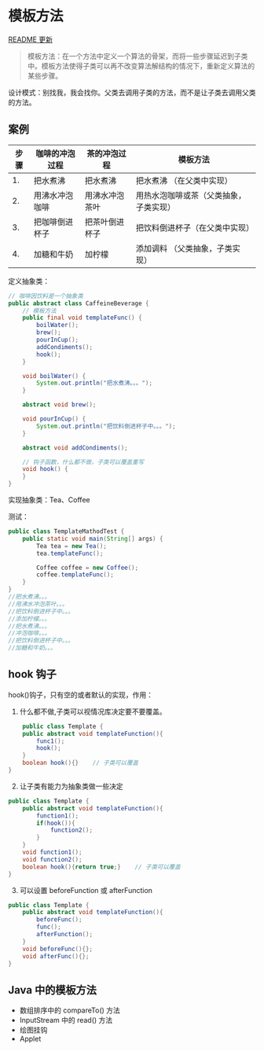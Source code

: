 # 模板方法

[README 更新](http://note.youdao.com/noteshare?id=53132d0370da7daf253edc0bba1031e0&sub=1F2AF67C70AF49F1B8516C23BD29E262)

>模板方法：在一个方法中定义一个算法的骨架，而将一些步骤延迟到子类中。模板方法使得子类可以再不改变算法解结构的情况下，重新定义算法的某些步骤。

设计模式：别找我，我会找你。父类去调用子类的方法，而不是让子类去调用父类的方法。

## 案例

步骤|咖啡的冲泡过程|茶的冲泡过程|模板方法
--|--|--|--
1.|把水煮沸|把水煮沸|把水煮沸 （在父类中实现）
2.|用沸水冲泡咖啡|用沸水冲泡茶叶|用热水泡咖啡或茶（父类抽象，子类实现）
3.|把咖啡倒进杯子|把茶叶倒进杯子|把饮料倒进杯子（在父类中实现）
4.|加糖和牛奶|加柠檬|添加调料 （父类抽象，子类实现）

定义抽象类：

```java
// 咖啡因饮料是一个抽象类
public abstract class CaffeineBeverage {
    // 模板方法
    public final void templateFunc() {
        boilWater();
        brew();
        pourInCup();
        addCondiments();
        hook();
    }

    void boilWater() {
        System.out.println("把水煮沸。。。");
    }

    abstract void brew();

    void pourInCup() {
        System.out.println("把饮料倒进杯子中。。。");
    }

    abstract void addCondiments();

    // 钩子函数，什么都不做，子类可以覆盖重写
    void hook() {
    }
}

```

实现抽象类：Tea、Coffee

测试：

```java
public class TemplateMathodTest {
    public static void main(String[] args) {
        Tea tea = new Tea();
        tea.templateFunc();

        Coffee coffee = new Coffee();
        coffee.templateFunc();
    }
}
//把水煮沸。。。
//用沸水冲泡茶叶。。。
//把饮料倒进杯子中。。。
//添加柠檬。。。
//把水煮沸。。。
//冲泡咖啡。。。
//把饮料倒进杯子中。。。
//加糖和牛奶。。。
```

## hook 钩子

hook()钩子，只有空的或者默认的实现，作用：

1. 什么都不做,子类可以视情况库决定要不要覆盖。
```java
    public class Template {
    public abstract void templateFunction(){
        func1();
        hook();
    }
    boolean hook(){}    // 子类可以覆盖
}
```
2. 让子类有能力为抽象类做一些决定
```java
public class Template {
    public abstract void templateFunction(){
        function1();
        if(hook()){
            function2();        
        }
    }
    void function1();
    void function2();
    boolean hook(){return true;}    // 子类可以覆盖
}
```
3. 可以设置 beforeFunction 或 afterFunction

```java
public class Template {
    public abstract void templateFunction(){
        beforeFunc();
        func();
        afterFunction();
    }
    void beforeFunc(){};
    void afterFunc(){};
}
```
    
## Java 中的模板方法

- 数组排序中的 compareTo() 方法
- InputStream 中的 read() 方法
- 绘图挂钩
- Applet